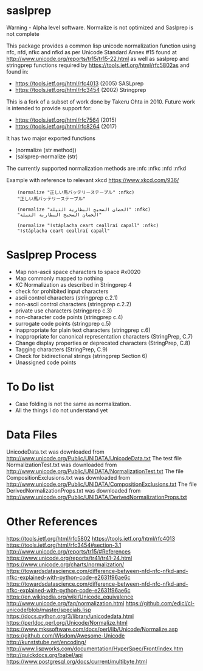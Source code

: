# saslprep

Warning - Alpha level software. Normalize is not optimized and Saslprep is not complete

This package provides a common lisp unicode normalization function using nfc, nfd, nfkc and nfkd as per Unicode Standard Annex #15 found at http://www.unicode.org/reports/tr15/tr15-22.html as well as saslprep and stringprep functions required by  https://tools.ietf.org/html/rfc5802as and
found in:

  * https://tools.ietf.org/html/rfc4013 (2005) SASLprep
  * https://tools.ietf.org/html/rfc3454 (2002) Stringprep

This is a fork of a subset of work done by Takeru Ohta in 2010. Future work is intended to provide support for:

  * https://tools.ietf.org/html/rfc7564 (2015)
  * https://tools.ietf.org/html/rfc8264 (2017)

It has two major exported functions

  * (normalize (str method))
  * (salsprep-normalize (str)

The currently supported normalization methods are :nfc :nfkc :nfd :nfkd

Example with reference to relevant xkcd https://www.xkcd.com/936/

```common-lisp
    (normalize "正しい馬バッテリーステープル" :nfkc)
    "正しい馬バッテリーステープル"

    (normalize "الحصان الصحيح البطارية التيلة" :nfkc)
    "الحصان الصحيح البطارية التيلة"

    (normalize "اstáplacha ceart ceallraí capall" :nfkc)
    "اstáplacha ceart ceallraí capall"
```

# Saslprep Process
  * Map non-ascii space characters to space #x0020
  * Map commonly mapped to nothing
  * KC Normalization as described in Stringprep 4
  * check for prohibited input characters
  * ascii control characters (stringprep c.2.1)
  * non-ascii control characters (stringprep c.2.2)
  * private use characters (stringprep c.3)
  * non-character code points (stringprep c.4)
  * surrogate code points (stringprep c.5)
  * inappropriate for plain text characters (stringprep c.6)
  * Inappropriate for canonical representation characters (StringPrep, C.7)
  * Change display properties or deprecated characters (StringPrep, C.8)
  * Tagging characters (StringPrep, C.9)
  * Check for bidirectional strings (stringprep Section 6)
  * Unassigned code points


# To Do list
  * Case folding is not the same as normalization.
  * All the things I do not understand yet

# Data Files
UnicodeData.txt was downloaded from http://www.unicode.org/Public/UNIDATA/UnicodeData.txt
The test file NormalizationTest.txt was downloaded from http://www.unicode.org/Public/UNIDATA/NormalizationTest.txt
The file CompositionExclusions.txt was downloaded from http://www.unicode.org/Public/UNIDATA/CompositionExclusions.txt
The file DerivedNormalizationProps.txt was downloaded from http://www.unicode.org/Public/UNIDATA/DerivedNormalizationProps.txt

# Other References
https://tools.ietf.org/html/rfc5802
https://tools.ietf.org/html/rfc4013
https://tools.ietf.org/html/rfc3454#section-3.1
http://www.unicode.org/reports/tr15/#References
https://www.unicode.org/reports/tr41/tr41-24.html
https://www.unicode.org/charts/normalization/
https://towardsdatascience.com/difference-between-nfd-nfc-nfkd-and-nfkc-explained-with-python-code-e2631f96ae6c
https://towardsdatascience.com/difference-between-nfd-nfc-nfkd-and-nfkc-explained-with-python-code-e2631f96ae6c
https://en.wikipedia.org/wiki/Unicode_equivalence
http://www.unicode.org/faq/normalization.html
https://github.com/edicl/cl-unicode/blob/master/specials.lisp
https://docs.python.org/3/library/unicodedata.html
https://perldoc.perl.org/Unicode/Normalize.html
https://www.mkssoftware.com/docs/perl/lib/Unicode/Normalize.asp
https://github.com/Wisdom/Awesome-Unicode
http://kunststube.net/encoding/
http://www.lispworks.com/documentation/HyperSpec/Front/index.htm
http://quickdocs.org/babel/api
https://www.postgresql.org/docs/current/multibyte.html
